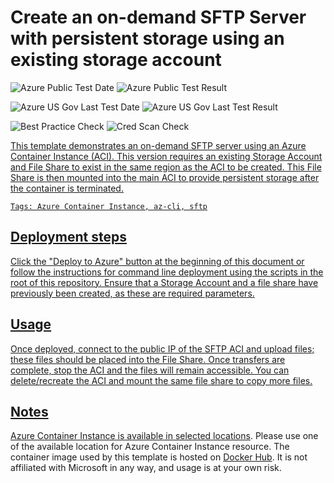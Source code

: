 # Create an on-demand SFTP Server with persistent storage using an existing storage account

![Azure Public Test Date](https://azurequickstartsservice.blob.core.windows.net/badges/201-aci-sftp-files-existing-storage/PublicLastTestDate.svg)
![Azure Public Test Result](https://azurequickstartsservice.blob.core.windows.net/badges/201-aci-sftp-files-existing-storage/PublicDeployment.svg)

![Azure US Gov Last Test Date](https://azurequickstartsservice.blob.core.windows.net/badges/201-aci-sftp-files-existing-storage/FairfaxLastTestDate.svg)
![Azure US Gov Last Test Result](https://azurequickstartsservice.blob.core.windows.net/badges/201-aci-sftp-files-existing-storage/FairfaxDeployment.svg)

![Best Practice Check](https://azurequickstartsservice.blob.core.windows.net/badges/201-aci-sftp-files-existing-storage/BestPracticeResult.svg)
![Cred Scan Check](https://azurequickstartsservice.blob.core.windows.net/badges/201-aci-sftp-files-existing-storage/CredScanResult.svg)

<a href="https://portal.azure.com/#create/Microsoft.Template/uri/https%3A%2F%2Fraw.githubusercontent.com%2FAzure%2Fazure-quickstart-templates%2Fmaster%2F201-aci-sftp-files%2Fazuredeploy.json" target="_blank">
    

<a href="http://armviz.io/#/?load=https%3A%2F%2Fraw.githubusercontent.com%2FAzure%2Fazure-quickstart-templates%2Fmaster%2F201-sftp-files%2Fazuredeploy.json" target="_blank">
    


This template demonstrates an on-demand SFTP server using an Azure Container Instance (ACI). This version requires an existing Storage Account and File Share to exist in the same region as the ACI to be created. This File Share is then mounted into the main ACI to provide persistent storage after the container is terminated.

`Tags: Azure Container Instance, az-cli, sftp`

## Deployment steps

Click the "Deploy to Azure" button at the beginning of this document or follow the instructions for command line deployment using the scripts in the root of this repository. Ensure that a Storage Account and a file share have previously been created, as these are required parameters.

## Usage

Once deployed, connect to the public IP of the SFTP ACI and upload files; these files should be placed into the File Share. Once transfers are complete, stop the ACI and the files will remain accessible. You can delete/recreate the ACI and mount the same file share to copy more files.

## Notes

Azure Container Instance is available in selected [locations](https://docs.microsoft.com/en-us/azure/container-instances/container-instances-quotas#region-availability). Please use one of the available location for Azure Container Instance resource.
The container image used by this template is hosted on [Docker Hub](https://hub.docker.com/r/atmoz/sftp). It is not affiliated with Microsoft in any way, and usage is at your own risk.

